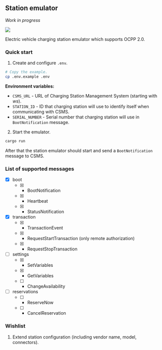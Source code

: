 ## Station emulator
*Work in progress*

![](https://github.com/romfrolov/station-emulator/workflows/build/badge.svg)

Electric vehicle charging station emulator which supports OCPP 2.0.

### Quick start

1. Create and configure `.env`.

```bash
# Copy the example.
cp .env.example .env
```

**Environment variables:**

- `CSMS_URL` - URL of Charging Station Management System (starting with *ws*).
- `STATION_ID` - ID that charging station will use to identify itself when communicating with CSMS.
- `SERIAL_NUMBER` - Serial number that charging station will use in `BootNotification` message.

2. Start the emulator.

```bash
cargo run
```

After that the station emulator should start and send a `BootNotification` message to CSMS.

### List of supported messages

- [x] boot
  - [x] - BootNotification
  - [x] - Heartbeat
  - [x] - StatusNotification
- [x] transaction
  - [x] - TransactionEvent
  - [x] - RequestStartTransaction (only remote authorization)
  - [x] - RequestStopTransaction
- [ ] settings
  - [x] - SetVariables
  - [x] - GetVariables
  - [ ] - ChangeAvailability
- [ ] reservations
  - [ ] - ReserveNow
  - [ ] - CancelReservation

### Wishlist

1. Extend station configuration (including vendor name, model, connectors).
